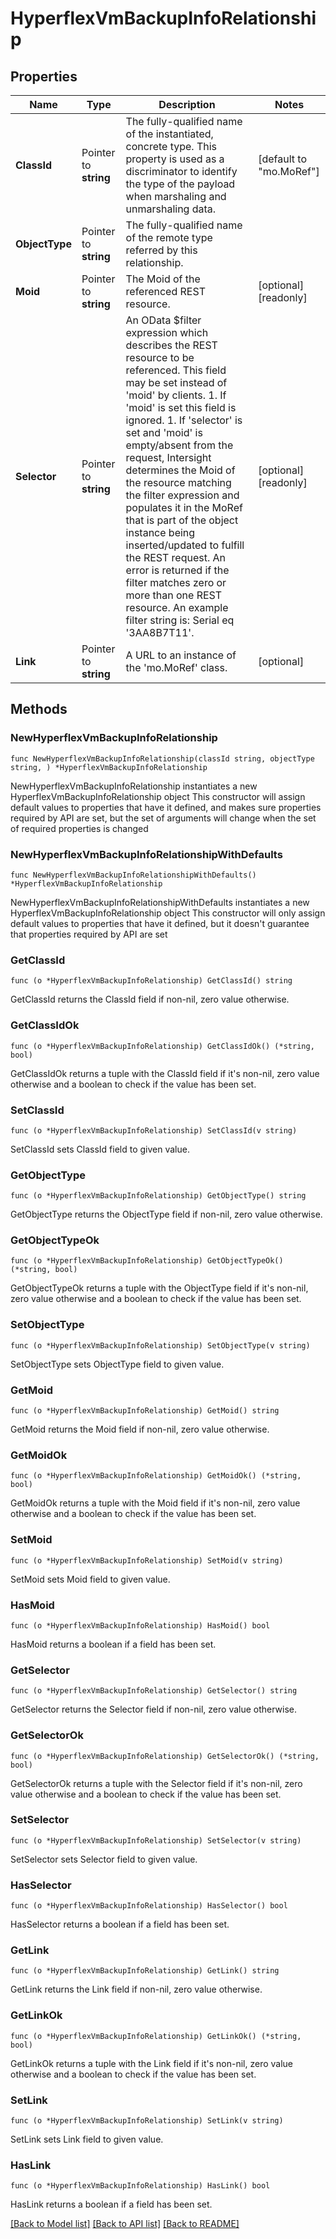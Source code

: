 # HyperflexVmBackupInfoRelationship

## Properties

Name | Type | Description | Notes
------------ | ------------- | ------------- | -------------
**ClassId** | Pointer to **string** | The fully-qualified name of the instantiated, concrete type. This property is used as a discriminator to identify the type of the payload when marshaling and unmarshaling data. | [default to "mo.MoRef"]
**ObjectType** | Pointer to **string** | The fully-qualified name of the remote type referred by this relationship. | 
**Moid** | Pointer to **string** | The Moid of the referenced REST resource. | [optional] [readonly] 
**Selector** | Pointer to **string** | An OData $filter expression which describes the REST resource to be referenced. This field may be set instead of &#39;moid&#39; by clients. 1. If &#39;moid&#39; is set this field is ignored. 1. If &#39;selector&#39; is set and &#39;moid&#39; is empty/absent from the request, Intersight determines the Moid of the resource matching the filter expression and populates it in the MoRef that is part of the object instance being inserted/updated to fulfill the REST request. An error is returned if the filter matches zero or more than one REST resource. An example filter string is: Serial eq &#39;3AA8B7T11&#39;. | [optional] [readonly] 
**Link** | Pointer to **string** | A URL to an instance of the &#39;mo.MoRef&#39; class. | [optional] 

## Methods

### NewHyperflexVmBackupInfoRelationship

`func NewHyperflexVmBackupInfoRelationship(classId string, objectType string, ) *HyperflexVmBackupInfoRelationship`

NewHyperflexVmBackupInfoRelationship instantiates a new HyperflexVmBackupInfoRelationship object
This constructor will assign default values to properties that have it defined,
and makes sure properties required by API are set, but the set of arguments
will change when the set of required properties is changed

### NewHyperflexVmBackupInfoRelationshipWithDefaults

`func NewHyperflexVmBackupInfoRelationshipWithDefaults() *HyperflexVmBackupInfoRelationship`

NewHyperflexVmBackupInfoRelationshipWithDefaults instantiates a new HyperflexVmBackupInfoRelationship object
This constructor will only assign default values to properties that have it defined,
but it doesn't guarantee that properties required by API are set

### GetClassId

`func (o *HyperflexVmBackupInfoRelationship) GetClassId() string`

GetClassId returns the ClassId field if non-nil, zero value otherwise.

### GetClassIdOk

`func (o *HyperflexVmBackupInfoRelationship) GetClassIdOk() (*string, bool)`

GetClassIdOk returns a tuple with the ClassId field if it's non-nil, zero value otherwise
and a boolean to check if the value has been set.

### SetClassId

`func (o *HyperflexVmBackupInfoRelationship) SetClassId(v string)`

SetClassId sets ClassId field to given value.


### GetObjectType

`func (o *HyperflexVmBackupInfoRelationship) GetObjectType() string`

GetObjectType returns the ObjectType field if non-nil, zero value otherwise.

### GetObjectTypeOk

`func (o *HyperflexVmBackupInfoRelationship) GetObjectTypeOk() (*string, bool)`

GetObjectTypeOk returns a tuple with the ObjectType field if it's non-nil, zero value otherwise
and a boolean to check if the value has been set.

### SetObjectType

`func (o *HyperflexVmBackupInfoRelationship) SetObjectType(v string)`

SetObjectType sets ObjectType field to given value.


### GetMoid

`func (o *HyperflexVmBackupInfoRelationship) GetMoid() string`

GetMoid returns the Moid field if non-nil, zero value otherwise.

### GetMoidOk

`func (o *HyperflexVmBackupInfoRelationship) GetMoidOk() (*string, bool)`

GetMoidOk returns a tuple with the Moid field if it's non-nil, zero value otherwise
and a boolean to check if the value has been set.

### SetMoid

`func (o *HyperflexVmBackupInfoRelationship) SetMoid(v string)`

SetMoid sets Moid field to given value.

### HasMoid

`func (o *HyperflexVmBackupInfoRelationship) HasMoid() bool`

HasMoid returns a boolean if a field has been set.

### GetSelector

`func (o *HyperflexVmBackupInfoRelationship) GetSelector() string`

GetSelector returns the Selector field if non-nil, zero value otherwise.

### GetSelectorOk

`func (o *HyperflexVmBackupInfoRelationship) GetSelectorOk() (*string, bool)`

GetSelectorOk returns a tuple with the Selector field if it's non-nil, zero value otherwise
and a boolean to check if the value has been set.

### SetSelector

`func (o *HyperflexVmBackupInfoRelationship) SetSelector(v string)`

SetSelector sets Selector field to given value.

### HasSelector

`func (o *HyperflexVmBackupInfoRelationship) HasSelector() bool`

HasSelector returns a boolean if a field has been set.

### GetLink

`func (o *HyperflexVmBackupInfoRelationship) GetLink() string`

GetLink returns the Link field if non-nil, zero value otherwise.

### GetLinkOk

`func (o *HyperflexVmBackupInfoRelationship) GetLinkOk() (*string, bool)`

GetLinkOk returns a tuple with the Link field if it's non-nil, zero value otherwise
and a boolean to check if the value has been set.

### SetLink

`func (o *HyperflexVmBackupInfoRelationship) SetLink(v string)`

SetLink sets Link field to given value.

### HasLink

`func (o *HyperflexVmBackupInfoRelationship) HasLink() bool`

HasLink returns a boolean if a field has been set.


[[Back to Model list]](../README.md#documentation-for-models) [[Back to API list]](../README.md#documentation-for-api-endpoints) [[Back to README]](../README.md)


